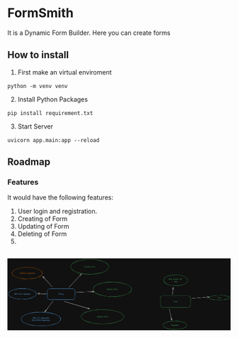 # FormSmith

It is a Dynamic Form Builder. Here you can create forms 


## How to install

1. First make an virtual enviroment
```
python -m venv venv
```
2. Install Python Packages
```
pip install requirement.txt
```
3. Start Server
```
uvicorn app.main:app --reload
```
## Roadmap
### Features
It would have the following features:

1. User login and registration.
1. Creating of Form
1. Updating of Form
1. Deleting of Form
1. 
![img](./images/features.png)
---
